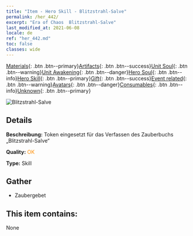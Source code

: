 ```yaml
---
title: "Item - Hero Skill - Blitzstrahl-Salve"
permalink: /her_442/
excerpt: "Era of Chaos  Blitzstrahl-Salve"
last_modified_at: 2021-06-08
locale: de
ref: "her_442.md"
toc: false
classes: wide
---
```

 [Materials](/ItemsDE/){: .btn .btn--primary}[Artifacts](/ItemsDE/Artifacts/){: .btn .btn--success}[Unit Soul](/ItemsDE/UnitSoul/){: .btn .btn--warning}[Unit Awakening](/ItemsDE/UnitAwakening/){: .btn .btn--danger}[Hero Soul](/ItemsDE/HeroSoul/){: .btn .btn--info}[Hero Skill](/ItemsDE/HeroSkill/){: .btn .btn--primary}[Gift](/ItemsDE/Gift/){: .btn .btn--success}[Event related](/ItemsDE/Events/){: .btn .btn--warning}[Avatars](/ItemsDE/Avatars/){: .btn .btn--danger}[Consumables](/ItemsDE/Consumables/){: .btn .btn--info}[Unknown](/ItemsDE/Unknown/){: .btn .btn--primary}

 ![Blitzstrahl-Salve](/images/t/ps_liansuoshandian.png)

## Details
 **Beschreibung:** Token eingesetzt für das Verfassen des Zauberbuchs „Blitzstrahl-Salve“

 **Quality:** <span style="color: #FF8C00">OK</span>

 **Type:** Skill

## Gather

*    Zaubergebet 

## This item contains:

  None

